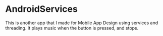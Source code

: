 # AndroidServices
This is another app that I made for Mobile App Design using services and threading. It plays music when the button is pressed, and stops.
